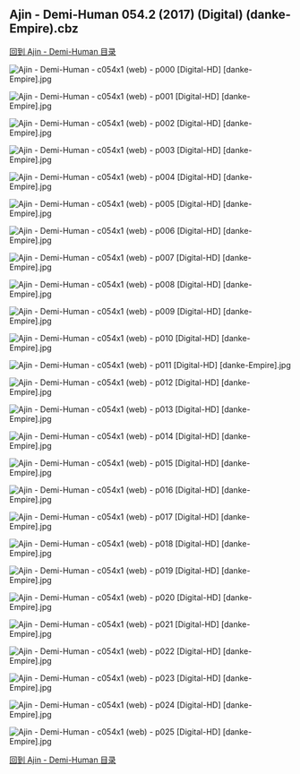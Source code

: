 ## Ajin - Demi-Human 054.2 (2017) (Digital) (danke-Empire).cbz


[回到 Ajin - Demi-Human 目录](https://github.com/alicewish/markdown/blob/master/series/Ajin-Demi-Human.md)


![Ajin - Demi-Human - c054x1 (web) - p000 [Digital-HD] [danke-Empire].jpg](https://wx1.sinaimg.cn/large/6a9fdecagy1fo5sqzb5zmj21j82cwe81.jpg)

![Ajin - Demi-Human - c054x1 (web) - p001 [Digital-HD] [danke-Empire].jpg](https://wx1.sinaimg.cn/large/6a9fdecagy1fo5sr6hunwj21kw27nnpd.jpg)

![Ajin - Demi-Human - c054x1 (web) - p002 [Digital-HD] [danke-Empire].jpg](https://wx1.sinaimg.cn/large/6a9fdecagy1fo5srbf952j21kw27nkjl.jpg)

![Ajin - Demi-Human - c054x1 (web) - p003 [Digital-HD] [danke-Empire].jpg](https://wx1.sinaimg.cn/large/6a9fdecagy1fo5srhm3rej21kw27nkjl.jpg)

![Ajin - Demi-Human - c054x1 (web) - p004 [Digital-HD] [danke-Empire].jpg](https://wx1.sinaimg.cn/large/6a9fdecagy1fo5srouzuhj21kw27nx6p.jpg)

![Ajin - Demi-Human - c054x1 (web) - p005 [Digital-HD] [danke-Empire].jpg](https://wx1.sinaimg.cn/large/6a9fdecagy1fo5srvjm13j21kw27n4qq.jpg)

![Ajin - Demi-Human - c054x1 (web) - p006 [Digital-HD] [danke-Empire].jpg](https://wx1.sinaimg.cn/large/6a9fdecagy1fo5ss4879mj21kw27ne83.jpg)

![Ajin - Demi-Human - c054x1 (web) - p007 [Digital-HD] [danke-Empire].jpg](https://wx1.sinaimg.cn/large/6a9fdecagy1fo5ssbdqlkj21kw27nkjl.jpg)

![Ajin - Demi-Human - c054x1 (web) - p008 [Digital-HD] [danke-Empire].jpg](https://wx1.sinaimg.cn/large/6a9fdecagy1fo5ssjqac2j21kw27nqv5.jpg)

![Ajin - Demi-Human - c054x1 (web) - p009 [Digital-HD] [danke-Empire].jpg](https://wx1.sinaimg.cn/large/6a9fdecagy1fo5ssp996fj21kw27nqv5.jpg)

![Ajin - Demi-Human - c054x1 (web) - p010 [Digital-HD] [danke-Empire].jpg](https://wx1.sinaimg.cn/large/6a9fdecagy1fo5ssvchu0j21kw27nkjl.jpg)

![Ajin - Demi-Human - c054x1 (web) - p011 [Digital-HD] [danke-Empire].jpg](https://wx1.sinaimg.cn/large/6a9fdecagy1fo5st1qlfhj21kw27nhdt.jpg)

![Ajin - Demi-Human - c054x1 (web) - p012 [Digital-HD] [danke-Empire].jpg](https://wx1.sinaimg.cn/large/6a9fdecagy1fo5st8c8r4j21kw27n7wh.jpg)

![Ajin - Demi-Human - c054x1 (web) - p013 [Digital-HD] [danke-Empire].jpg](https://wx1.sinaimg.cn/large/6a9fdecagy1fo5stffjfoj21kw27nhdt.jpg)

![Ajin - Demi-Human - c054x1 (web) - p014 [Digital-HD] [danke-Empire].jpg](https://wx1.sinaimg.cn/large/6a9fdecagy1fo5stmgk4ej21kw27n7wi.jpg)

![Ajin - Demi-Human - c054x1 (web) - p015 [Digital-HD] [danke-Empire].jpg](https://wx1.sinaimg.cn/large/6a9fdecagy1fo5sttf25ej21kw27nqv5.jpg)

![Ajin - Demi-Human - c054x1 (web) - p016 [Digital-HD] [danke-Empire].jpg](https://wx1.sinaimg.cn/large/6a9fdecagy1fo5su0cqemj21kw27nkjl.jpg)

![Ajin - Demi-Human - c054x1 (web) - p017 [Digital-HD] [danke-Empire].jpg](https://wx1.sinaimg.cn/large/6a9fdecagy1fo5su6ykczj21kw27nu0x.jpg)

![Ajin - Demi-Human - c054x1 (web) - p018 [Digital-HD] [danke-Empire].jpg](https://wx1.sinaimg.cn/large/6a9fdecagy1fo5suecupsj21kw27nu0x.jpg)

![Ajin - Demi-Human - c054x1 (web) - p019 [Digital-HD] [danke-Empire].jpg](https://wx1.sinaimg.cn/large/6a9fdecagy1fo5sukk9lvj21kw27nu0x.jpg)

![Ajin - Demi-Human - c054x1 (web) - p020 [Digital-HD] [danke-Empire].jpg](https://wx1.sinaimg.cn/large/6a9fdecagy1fo5susc76fj21kw27ne82.jpg)

![Ajin - Demi-Human - c054x1 (web) - p021 [Digital-HD] [danke-Empire].jpg](https://wx1.sinaimg.cn/large/6a9fdecagy1fo5suyo55aj21kw27nnpd.jpg)

![Ajin - Demi-Human - c054x1 (web) - p022 [Digital-HD] [danke-Empire].jpg](https://wx1.sinaimg.cn/large/6a9fdecagy1fo5sv58v87j21kw27nu0x.jpg)

![Ajin - Demi-Human - c054x1 (web) - p023 [Digital-HD] [danke-Empire].jpg](https://wx1.sinaimg.cn/large/6a9fdecagy1fo5svbxi2dj21kw27nkjl.jpg)

![Ajin - Demi-Human - c054x1 (web) - p024 [Digital-HD] [danke-Empire].jpg](https://wx1.sinaimg.cn/large/6a9fdecagy1fo5svihhcyj21kw27n4qq.jpg)

![Ajin - Demi-Human - c054x1 (web) - p025 [Digital-HD] [danke-Empire].jpg](https://wx1.sinaimg.cn/large/6a9fdecagy1fo5svqnxxsj21kw27n1ky.jpg)

[回到 Ajin - Demi-Human 目录](https://github.com/alicewish/markdown/blob/master/series/Ajin-Demi-Human.md)

